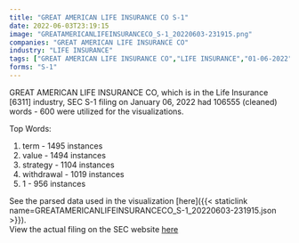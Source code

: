 ```yaml
---
title: "GREAT AMERICAN LIFE INSURANCE CO S-1"
date: 2022-06-03T23:19:15
image: "GREATAMERICANLIFEINSURANCECO_S-1_20220603-231915.png"
companies: "GREAT AMERICAN LIFE INSURANCE CO"
industry: "LIFE INSURANCE"
tags: ["GREAT AMERICAN LIFE INSURANCE CO","LIFE INSURANCE","01-06-2022","S-1"]
forms: "S-1"
---
```

GREAT AMERICAN LIFE INSURANCE CO, which is in the Life Insurance [6311] industry, SEC S-1 filing on January 06, 2022 had 106555 (cleaned) words - 600 were utilized for the visualizations.

Top Words:
1. term - 1495 instances
2. value - 1494 instances
3. strategy - 1104 instances
4. withdrawal - 1019 instances
5. 1 - 956 instances


See the parsed data used in the visualization [here]({{< staticlink name=GREATAMERICANLIFEINSURANCECO_S-1_20220603-231915.json >}}).  
View the actual filing on the SEC website [here](https://www.sec.gov/Archives/edgar/data/723258/0001193125-22-003552.txt)